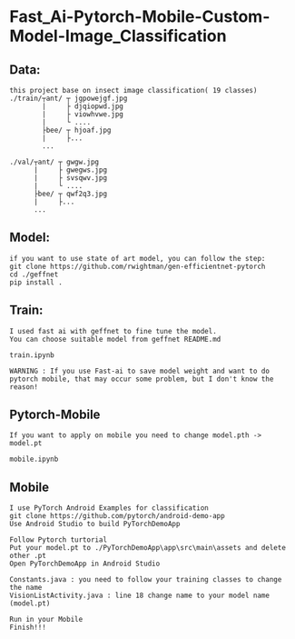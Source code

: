 # Fast_Ai-Pytorch-Mobile-Custom-Model-Image_Classification
## Data:   
    this project base on insect image classification( 19 classes)
    ./train/┬ant/ ┬ jgpowejgf.jpg 
            |     ├ djqiopwd.jpg
            |     ├ viowhvwe.jpg
            |     └ ....
            ├bee/ ┬ hjoaf.jpg
            |     ├...
            ...
                
    ./val/┬ant/ ┬ gwgw.jpg 
          |     ├ gwegws.jpg
          |     ├ svsqwv.jpg
          |     └ ....
          ├bee/ ┬ qwf2q3.jpg
          |     ├...
          ...
## Model:
    if you want to use state of art model, you can follow the step:
    git clone https://github.com/rwightman/gen-efficientnet-pytorch
    cd ./geffnet
    pip install .
    
## Train:
    I used fast ai with geffnet to fine tune the model.
    You can choose suitable model from geffnet README.md
    
    train.ipynb
    
    WARNING : If you use Fast-ai to save model weight and want to do pytorch mobile, that may occur some problem, but I don't know the reason!
    
## Pytorch-Mobile
    If you want to apply on mobile you need to change model.pth -> model.pt 
    
    mobile.ipynb

## Mobile
    I use PyTorch Android Examples for classification 
    git clone https://github.com/pytorch/android-demo-app
    Use Android Studio to build PyTorchDemoApp
    
    Follow Pytorch turtorial
    Put your model.pt to ./PyTorchDemoApp\app\src\main\assets and delete other .pt
    Open PyTorchDemoApp in Android Studio
    
    Constants.java : you need to follow your training classes to change the name
    VisionListActivity.java : line 18 change name to your model name (model.pt)
    
    Run in your Mobile 
    Finish!!!
    
    
